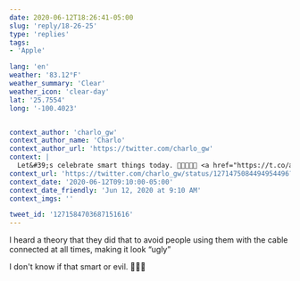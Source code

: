 ```yaml
---
date: 2020-06-12T18:26:41-05:00
slug: 'reply/18-26-25'
type: 'replies'
tags:
- 'Apple'

lang: 'en'
weather: '83.12°F'
weather_summary: 'Clear'
weather_icon: 'clear-day'
lat: '25.7554'
long: '-100.4023'


context_author: 'charlo_gw'
context_author_name: 'Charlo'
context_author_url: 'https://twitter.com/charlo_gw'
context: |
  Let&#39;s celebrate smart things today. 🥳🔥🥳🔥🥳 <a href="https://t.co/ahec163bmC"data-pre-embedded="true"rel="nofollow"data-entity-id="1271475078509678592"dir="ltr"data-url="https://twitter.com/charlo_gw/status/1271475084494954496/photo/1"data-tco-id="ahec163bmC"class="twitter_external_link dir-ltr tco-link has-expanded-path"target="_top"data-expanded-path="/charlo_gw/status/1271475084494954496/photo/1">pic.twitter.com/ahec163bmC</a>
context_url: 'https://twitter.com/charlo_gw/status/1271475084494954496?s=12'
context_date: '2020-06-12T09:10:00-05:00'
context_date_friendly: 'Jun 12, 2020 at 9:10 AM'
context_imgs: ''

tweet_id: '1271584703687151616'
---
```

I heard a theory that they did that to avoid people using them with the cable connected at all times, making it look “ugly” 

I don't know if that smart or evil. 🤷🏻‍♂️
